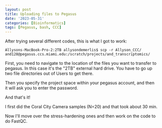 ```yaml
---
layout: post
title: Uploading files to Pegasus
date: '2023-05-31'
categories: [Bioinformatics]
tags: [Pegasus, bash, CCC]
---
```


After trying several different codes, this is what I got to work:

```{bash}
Allysons-MacBook-Pro-2:2TB allysondemerlis$ scp -r Allyson_CCC/ and128@pegasus.ccs.miami.edu:/scratch/projects/and_transcriptomics/
```

First, you need to navigate to the location of the files you want to transfer to pegasus. In this case it's the "2TB" external hard drive. You have to go up two file directories out of Users to get there.

Then you specify the project space within your pegasus account, and then it will ask you to enter the password. 

And that's it!

I first did the Coral City Camera samples (N=20) and that took about 30 min. 

Now I'll move over the stress-hardening ones and then work on the code to do FastQC.
